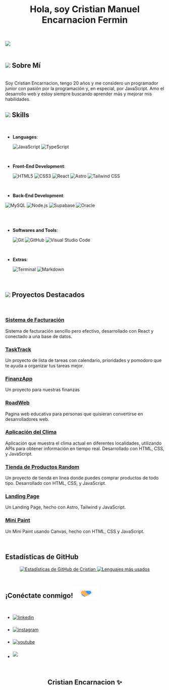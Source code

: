 <h1 align="center"><b>Hola, soy Cristian Manuel Encarnacion Fermin</b></h1>
<br>

<img src="https://user-images.githubusercontent.com/73097560/115834477-dbab4500-a447-11eb-908a-139a6edaec5c.gif"><br><br>

## <img src="https://media2.giphy.com/media/QssGEmpkyEOhBCb7e1/giphy.gif?cid=ecf05e47a0n3gi1bfqntqmob8g9aid1oyj2wr3ds3mg700bl&rid=giphy.gif" width ="25"><b> Sobre Mí</b>
<br>
Soy Cristian Encarnacion, tengo 20 años y me considero un programador junior con pasión por la programación y, en especial, por JavaScript. Amo el desarrollo web y estoy siempre buscando aprender más y mejorar mis habilidades.

<br>

## <img src="https://media.giphy.com/media/QssGEmpkyEOhBCb7e1/giphy.gif?cid=ecf05e47a0n3gi1bfqntqmob8g9aid1oyj2wr3ds3mg700bl&rid=giphy.gif" width ="25"><b> Skills</b>
<br>

<p align="center">
	
- **Languages**:

    ![JavaScript](https://img.shields.io/badge/JavaScript%20-%23F7DF1E.svg?style=for-the-badge&logo=javascript&logoColor=black)
    ![TypeScript](https://img.shields.io/badge/TypeScript-%230072B9.svg?style=for-the-badge&logo=typescript&logoColor=white)

<br>   
    
- **Front-End Development**:

   ![HTML5](https://img.shields.io/badge/HTML5%20-%23E34F26.svg?style=for-the-badge&logo=html5&logoColor=white)
   ![CSS3](https://img.shields.io/badge/CSS%20-%231572B6.svg?style=for-the-badge&logo=css3&logoColor=white)
   ![React](https://img.shields.io/badge/React%20-%2361DAFB.svg?style=for-the-badge&logo=react&logoColor=black)
   ![Astro](https://img.shields.io/badge/Astro%20-%23FF5D01.svg?style=for-the-badge&logo=astro&logoColor=white)
   ![Tailwind CSS](https://img.shields.io/badge/Tailwind%20CSS%20-%2306B6D4.svg?style=for-the-badge&logo=tailwindcss&logoColor=white)

<br>

- **Back-End Development**:

![MySQL](https://img.shields.io/badge/MySQL-%2300f?style=for-the-badge&logo=mysql&logoColor=white)
![Node.js](https://img.shields.io/badge/Node.js-%23339933.svg?style=for-the-badge&logo=node.js&logoColor=white)
![Supabase](https://img.shields.io/badge/Supabase-%2300C2A2.svg?style=for-the-badge&logo=supabase&logoColor=white)
![Oracle](https://img.shields.io/badge/Oracle-%23F80000.svg?style=for-the-badge&logo=oracle&logoColor=white)

<br>

<br>

- **Softwares and Tools**:

    ![Git](https://img.shields.io/badge/git-%23F05033.svg?style=for-the-badge&logo=git&logoColor=white)
    ![GitHub](https://img.shields.io/badge/github-%23121011.svg?style=for-the-badge&logo=github&logoColor=white)
    ![Visual Studio Code](https://img.shields.io/badge/Visual%20Studio%20Code-0078d7.svg?style=for-the-badge&logo=visual-studio-code&logoColor=white)

<br>

- **Extras**:

    ![Terminal](https://img.shields.io/badge/Terminal-%23054020?style=for-the-badge&logo=gnu-bash&logoColor=white)
    ![Markdown](https://img.shields.io/badge/markdown-%23000000.svg?style=for-the-badge&logo=markdown&logoColor=white)   

</p>

<br>

## <img src="https://media2.giphy.com/media/QssGEmpkyEOhBCb7e1/giphy.gif?cid=ecf05e47a0n3gi1bfqntqmob8g9aid1oyj2wr3ds3mg700bl&rid=giphy.gif" width ="25"><b> Proyectos Destacados</b>
<br>

### [Sistema de Facturación](https://billingsystem-ladingpage.netlify.app/)
Sistema de facturación sencillo pero efectivo, desarrollado con React y conectado a una base de datos.

### [TaskTrack](https://tasktrackdev.netlify.app/)
Un proyecto de lista de tareas con calendario, prioridades y pomodoro que te ayuda a organizar tus tareas mejor.

### [FinanzApp](https://finanzappdev.netlify.app/)
Un proyecto para nuestras finanzas

### [RoadWeb](https://roadweb.netlify.app/)
Pagina web educativa para personas que quisieran convertirse en desarrolladores web.

### [Aplicación del Clima](https://cristianweather.netlify.app/)
Aplicación que muestra el clima actual en diferentes localidades, utilizando APIs para obtener información en tiempo real. Desarrollado con HTML, CSS, y JavaScript.

### [Tienda de Productos Random](https://tiendadeproductosrandom.netlify.app/)
Un proyecto de tienda en línea donde puedes comprar productos de todo tipo. Desarrollado con HTML, CSS, y JavaScript.

### [Landing Page](https://static-astro-landing-page.netlify.app/)
Un Landing Page, hecho con Astro, Tailwind y JavaScript.

### [Mini Paint](https://drawminipaint.netlify.app/)
Un Mini Paint usando Canvas, hecho con HTML, CSS y JavaScript.

<br>

## <b>Estadísticas de GitHub</b>

<div align="center">
  
  <a href="https://github.com/cristianEncarnacion">
    <img src="https://github-readme-stats.vercel.app/api?username=cristianEncarnacion&include_all_commits=true&count_private=true&show_icons=true&line_height=20&title_color=7A7ADB&icon_color=2234AE&text_color=D3D3D3&bg_color=0,000000,130F40" alt="Estadísticas de GitHub de Cristian"/>
  </a>
  
  <a href="https://github.com/cristianEncarnacion">
    <img src="https://github-readme-stats.vercel.app/api/top-langs?username=cristianEncarnacion&show_icons=true&locale=en&layout=compact&line_height=20&title_color=7A7ADB&icon_color=2234AE&text_color=D3D3D3&bg_color=0,000000,130F40" alt="Lenguajes más usados"/>
  </a>

</div>

<br>

## <b>¡Conéctate conmigo!</b><img src="https://github.com/0xAbdulKhalid/0xAbdulKhalid/raw/main/assets/mdImages/handshake.gif" width ="80">
<br>
<div align='left'>

<ul>

<li>
<a href="https://www.linkedin.com/in/cristian-encarnacion-19649a304/" target="_blank">
<img src="https://img.shields.io/badge/linkedin:  Cristian%20Encarnacion-%2300acee.svg?color=405DE6&style=for-the-badge&logo=linkedin&logoColor=white" alt=linkedin style="margin-bottom: 5px;"/>
</a>
</li>

<br>

<li>
<a href="https://www.instagram.com/cristian.mef/" target="_blank">
<img src="https://img.shields.io/badge/instagram:  Cristian%20Encarnacion-%2300acee.svg?color=E4405F&style=for-the-badge&logo=instagram&logoColor=white" alt=instagram style="margin-bottom: 5px;"/>
</a>
</li>

<br>

<li>
<a href="https://www.youtube.com/@cristianencarnacion9314" target="_blank">
<img src="https://img.shields.io/badge/youtube:  Cristian%20Encarnacion-%23FF0000.svg?style=for-the-badge&logo=youtube&logoColor=white" alt=youtube style="margin-bottom: 5px;" />
</a>
</li>
<br>
<li>
<a href="mailto:cencarnacioninf13@gmail.com" target="_blank">
<img src="https://img.shields.io/badge/gmail:  cencarnacioninf13-%23EA4335.svg?style=for-the-badge&logo=gmail&logoColor=white" t=mail style="margin-bottom: 5px;" />
</a>
</li>
	
</ul>
</div>

<br>

<div align='center'>

## <b>Cristian Encarnacion ✨</b>

</div>

<br>
